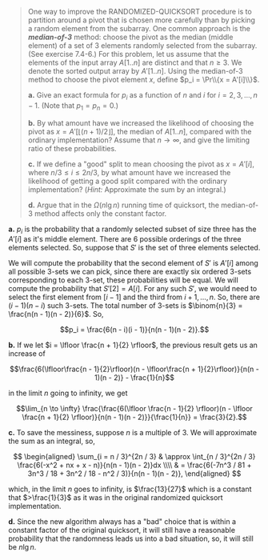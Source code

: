 > One way to improve the $\text{RANDOMIZED-QUICKSORT}$ procedure is to partition around a pivot that is chosen more carefully than by picking a random element from the subarray. One common approach is the **_median-of-3_** method: choose the pivot as the median (middle element) of a set of 3 elements randomly selected from the subarray. (See exercise 7.4-6.) For this problem, let us assume that the elements of the input array $A[1..n]$ are distinct and that $n \ge 3$. We denote the sorted output array by $A'[1..n]$. Using the median-of-3 method to choose the pivot element $x$, define $p_i = \Pr\\{x = A'[i]\\}$.
>
> **a.** Give an exact formula for $p_i$ as a function of $n$ and $i$ for $i = 2, 3, \ldots, n - 1$. (Note that $p_1 = p_n = 0$.)
>
> **b.** By what amount have we increased the likelihood of choosing the pivot as $x = A'[\lfloor (n + 1) / 2 \rfloor]$, the median of $A[1..n]$, compared with the ordinary implementation? Assume that $n \to \infty$, and give the limiting ratio of these probabilities.
>
> **c.** If we define a "good" split to mean choosing the pivot as $x = A'[i]$, where $n / 3 \le i \le 2n / 3$, by what amount have we increased the likelihood of getting a good split compared with the ordinary implementation? ($\textit{Hint:}$ Approximate the sum by an integral.)
>
> **d.** Argue that in the $\Omega(n\lg n)$ running time of quicksort, the median-of-3 method affects only the constant factor.

**a.** $p_i$ is the probability that a randomly selected subset of size three has the $A'[i]$ as it's middle element. There are 6 possible orderings of the three elements selected. So, suppose that $S'$ is the set of three elements selected.

We will compute the probability that the second element of $S'$ is $A'[i]$ among all possible $3$-sets we can pick, since there are exactly six ordered $3$-sets corresponding to each $3$-set, these probabilities will be equal. We will compute the probability that $S'[2] = A[i]$. For any such $S'$, we would need to select the first element from $[i - 1]$ and the third from ${i + 1, \ldots , n}$. So, there are $(i - 1)(n - i)$ such $3$-sets. The total number of $3$-sets is $\binom{n}{3} = \frac{n(n - 1)(n - 2)}{6}$. So,

$$p_i = \frac{6(n - i)(i - 1)}{n(n - 1)(n - 2)}.$$

**b.** If we let $i = \lfloor \frac{n + 1}{2} \rfloor$, the previous result gets us an increase of

$$\frac{6(\lfloor\frac{n - 1}{2}\rfloor)(n - \lfloor\frac{n + 1}{2}\rfloor)}{n(n - 1)(n - 2)} - \frac{1}{n}$$

in the limit $n$ going to infinity, we get

$$\lim_{n \to \infty} \frac{\frac{6(\lfloor \frac{n - 1}{2} \rfloor)(n - \lfloor \frac{n + 1}{2} \rfloor)}{n(n - 1)(n - 2)}}{\frac{1}{n}} = \frac{3}{2}.$$

**c.** To save the messiness, suppose $n$ is a multiple of $3$. We will approximate the sum as an integral, so,

$$
\begin{aligned}
\sum_{i = n / 3}^{2n / 3}
    & \approx \int_{n / 3}^{2n / 3} \frac{6(-x^2 + nx + x - n)}{n(n - 1)(n - 2)}dx \\\\
    & = \frac{6(-7n^3 / 81 + 3n^3 / 18 + 3n^2 / 18 - n^2 / 3)}{n(n - 1)(n - 2)},
\end{aligned}
$$

which, in the limit $n$ goes to infinity, is $\frac{13}{27}$ which is a constant that $>\frac{1}{3}$ as it was in the original randomized quicksort implementation.

**d.** Since the new algorithm always has a "bad" choice that is within a constant factor of the original quicksort, it will still have a reasonable probability that the randomness leads us into a bad situation, so, it will still be $n\lg n$.
